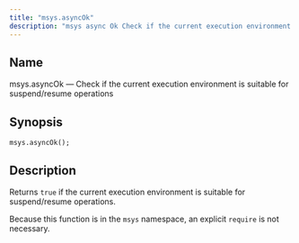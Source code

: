```yaml
---
title: "msys.asyncOk"
description: "msys async Ok Check if the current execution environment is suitable for suspend resume operations msys async Ok Returns true if the current execution environment is suitable for suspend resume operations Because this function is in the msys namespace an explicit require is not necessary..."
---
```


<a name="lua.ref.msys.asyncOk"></a> 
## Name

msys.asyncOk — Check if the current execution environment is suitable for suspend/resume operations

<a name="idp25858432"></a> 
## Synopsis

`msys.asyncOk();`

<a name="idp25860416"></a> 
## Description

Returns `true` if the current execution environment is suitable for suspend/resume operations.

Because this function is in the `msys` namespace, an explicit `require` is not necessary.